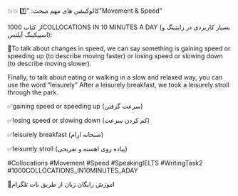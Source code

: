 💥💥 كالوكيشن هاى مهم مبحث: ”7️⃣”Movement & Speed” 

از كتاب 1000COLLOCATIONS IN 10 MINUTES A DAY
(بسيار كاربردى در رايتينگ و اسپيكينگ آيلتس):


🔆To talk about changes in speed, we can say something is gaining speed or speeding up (to describe moving faster) or losing speed or slowing down (to describe moving slower).

Finally, to talk about eating or walking in a slow and relaxed way, you can use the word “leisurely” After a leisurely breakfast, we took a leisurely stroll through the park.

✅gaining speed or speeding up
(سرعت گرفتن)

✅losing speed or slowing down 
(كم كردن سرعت)

✅leisurely breakfast
(صبحانه ارام)

✅leisurely stroll 
(پياده روى اهسته و تفريحى)


#Collocations 
#Movement
#Speed
#SpeakingIELTS 
#WritingTask2 
#1000COLLOCATIONS_IN10MINUTES_ADAY

🤖اموزش رایگان زبان از طریق بات تلگرام